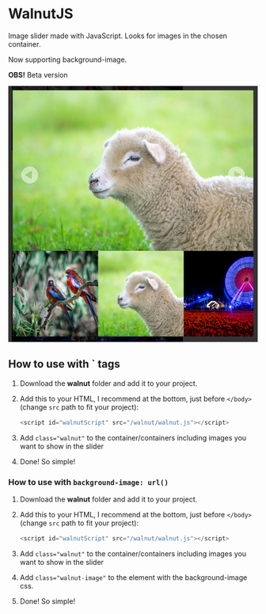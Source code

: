 # WalnutJS

Image slider made with JavaScript. Looks for images in the chosen container. 

Now supporting background-image.

__OBS!__ Beta version

![Screen shot](screen_shot.jpg)

## How to use with `<img> tags

1. Download the __walnut__ folder and add it to your project.

2. Add this to your HTML, I recommend at the bottom, just before `</body>` (change `src` path to fit your project):
	```javascript
	<script id="walnutScript" src="/walnut/walnut.js"></script>
	```
3. Add `class="walnut"` to the container/containers including images you want to show in the slider

4. Done! So simple!


### How to use with `background-image: url()`

1. Download the __walnut__ folder and add it to your project.

2. Add this to your HTML, I recommend at the bottom, just before `</body>` (change `src` path to fit your project):
	```javascript
	<script id="walnutScript" src="/walnut/walnut.js"></script>
	```
3. Add `class="walnut"` to the container/containers including images you want to show in the slider

4. Add `class="walnut-image"` to the element with the background-image css.

5. Done! So simple!